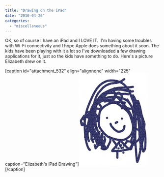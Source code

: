 ```yaml
---
title: "Drawing on the iPad"
date: "2010-04-26"
categories: 
  - "miscellaneous"
---
```


OK, so of course I have an iPad and I LOVE IT.  I'm having some troubles with Wi-Fi connectivity and I hope Apple does something about it soon. The kids have been playing with it a lot so I've downloaded a few drawing applications for it, just so the kids have something to do. Here's a picture Elizabeth drew on it.

\[caption id="attachment\_532" align="alignnone" width="225" caption="Elizabeth's iPad Drawing"\][![](images/photo-225x300.jpg "Elizabeth's iPad Drawing")](http://www.thewargos.com/wp-content/uploads/2010/04/photo.jpg)\[/caption\]
